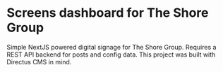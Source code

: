 # Screens dashboard for The Shore Group
Simple NextJS powered digital signage for The Shore Group. Requires a REST API backend for posts and config data. This project was built with Directus CMS in mind.